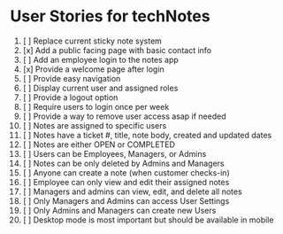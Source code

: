 # User Stories for techNotes

1. [ ] Replace current sticky note system
2. [x] Add a public facing page with basic contact info
3. [ ] Add an employee login to the notes app
4. [x] Provide a welcome page after login
5. [ ] Provide easy navigation
6. [ ] Display current user and assigned roles
7. [ ] Provide a logout option
8. [ ] Require users to login once per week
9. [ ] Provide a way to remove user access asap if needed
10. [ ] Notes are assigned to specific users
11. [ ] Notes have a ticket #, title, note body, created and updated dates
12. [ ] Notes are either OPEN or COMPLETED
13. [ ] Users can be Employees, Managers, or Admins
14. [ ] Notes can be only deleted by Admins and Managers
15. [ ] Anyone can create a note (when customer checks-in)
16. [ ] Employee can only view and edit their assigned notes
17. [ ] Managers and admins can view, edit, and delete all notes
18. [ ] Only Managers and Admins can access User Settings
19. [ ] Only Admins and Managers can create new Users
20. [ ] Desktop mode is most important but should be available in mobile
